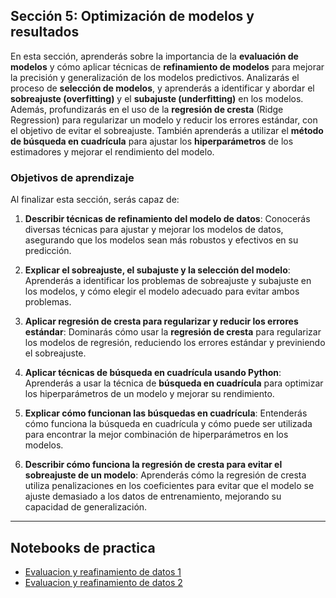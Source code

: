 ## Sección 5: Optimización de modelos y resultados

En esta sección, aprenderás sobre la importancia de la **evaluación de modelos** y cómo aplicar técnicas de **refinamiento de modelos** para mejorar la precisión y generalización de los modelos predictivos. Analizarás el proceso de **selección de modelos**, y aprenderás a identificar y abordar el **sobreajuste (overfitting)** y el **subajuste (underfitting)** en los modelos. Además, profundizarás en el uso de la **regresión de cresta** (Ridge Regression) para regularizar un modelo y reducir los errores estándar, con el objetivo de evitar el sobreajuste. También aprenderás a utilizar el **método de búsqueda en cuadrícula** para ajustar los **hiperparámetros** de los estimadores y mejorar el rendimiento del modelo.

### Objetivos de aprendizaje

Al finalizar esta sección, serás capaz de:

1. **Describir técnicas de refinamiento del modelo de datos**: Conocerás diversas técnicas para ajustar y mejorar los modelos de datos, asegurando que los modelos sean más robustos y efectivos en su predicción.

2. **Explicar el sobreajuste, el subajuste y la selección del modelo**: Aprenderás a identificar los problemas de sobreajuste y subajuste en los modelos, y cómo elegir el modelo adecuado para evitar ambos problemas.

3. **Aplicar regresión de cresta para regularizar y reducir los errores estándar**: Dominarás cómo usar la **regresión de cresta** para regularizar los modelos de regresión, reduciendo los errores estándar y previniendo el sobreajuste.

4. **Aplicar técnicas de búsqueda en cuadrícula usando Python**: Aprenderás a usar la técnica de **búsqueda en cuadrícula** para optimizar los hiperparámetros de un modelo y mejorar su rendimiento.

5. **Explicar cómo funcionan las búsquedas en cuadrícula**: Entenderás cómo funciona la búsqueda en cuadrícula y cómo puede ser utilizada para encontrar la mejor combinación de hiperparámetros en los modelos.

6. **Describir cómo funciona la regresión de cresta para evitar el sobreajuste de un modelo**: Aprenderás cómo la regresión de cresta utiliza penalizaciones en los coeficientes para evitar que el modelo se ajuste demasiado a los datos de entrenamiento, mejorando su capacidad de generalización.

---

## Notebooks de practica

- [Evaluacion y reafinamiento de datos 1]()
- [Evaluacion y reafinamiento de datos 2]()
